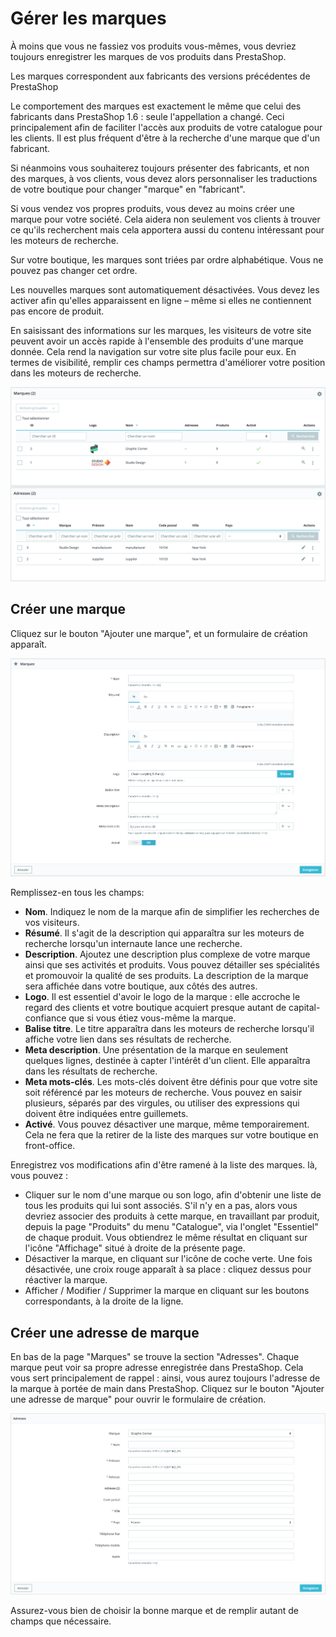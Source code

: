 # Gérer les marques

À moins que vous ne fassiez vos produits vous-mêmes, vous devriez toujours enregistrer les marques de vos produits dans PrestaShop.

Les marques correspondent aux fabricants des versions précédentes de PrestaShop

Le comportement des marques est exactement le même que celui des fabricants dans PrestaShop 1.6 : seule l'appellation a changé. Ceci principalement afin de faciliter l'accès aux produits de votre catalogue pour les clients. Il est plus fréquent d'être à la recherche d'une marque que d'un fabricant.

Si néanmoins vous souhaiterez toujours présenter des fabricants, et non des marques, à vos clients, vous devez alors personnaliser les traductions de votre boutique pour changer "marque" en "fabricant".

Si vous vendez vos propres produits, vous devez au moins créer une marque pour votre société. Cela aidera non seulement vos clients à trouver ce qu'ils recherchent mais cela apportera aussi du contenu intéressant pour les moteurs de recherche.

Sur votre boutique, les marques sont triées par ordre alphabétique. Vous ne pouvez pas changer cet ordre.

Les nouvelles marques sont automatiquement désactivées. Vous devez les activer afin qu'elles apparaissent en ligne – même si elles ne contiennent pas encore de produit.

En saisissant des informations sur les marques, les visiteurs de votre site peuvent avoir un accès rapide à l'ensemble des produits d'une marque donnée. Cela rend la navigation sur votre site plus facile pour eux. En termes de visibilité, remplir ces champs permettra d'améliorer votre position dans les moteurs de recherche.

![](../../../.gitbook/assets/64225393.png)

## Créer une marque <a href="#gererlesmarques-creerunemarque" id="gererlesmarques-creerunemarque"></a>

Cliquez sur le bouton "Ajouter une marque", et un formulaire de création apparaît.

![](../../../.gitbook/assets/64225394.png)

Remplissez-en tous les champs:

* **Nom**. Indiquez le nom de la marque afin de simplifier les recherches de vos visiteurs.
* **Résumé**. Il s'agit de la description qui apparaîtra sur les moteurs de recherche lorsqu'un internaute lance une recherche.
* **Description**. Ajoutez une description plus complexe de votre marque ainsi que ses activités et produits. Vous pouvez détailler ses spécialités et promouvoir la qualité de ses produits. La description de la marque sera affichée dans votre boutique, aux côtés des autres.
* **Logo**. Il est essentiel d'avoir le logo de la marque : elle accroche le regard des clients et votre boutique acquiert presque autant de capital-confiance que si vous étiez vous-même la marque.
* **Balise titre**. Le titre apparaîtra dans les moteurs de recherche lorsqu'il affiche votre lien dans ses résultats de recherche.
* **Meta description**. Une présentation de la marque en seulement quelques lignes, destinée à capter l'intérêt d'un client. Elle apparaîtra dans les résultats de recherche.
* **Meta mots-clés**. Les mots-clés doivent être définis pour que votre site soit référencé par les moteurs de recherche. Vous pouvez en saisir plusieurs, séparés par des virgules, ou utiliser des expressions qui doivent être indiquées entre guillemets.
* **Activé**. Vous pouvez désactiver une marque, même temporairement. Cela ne fera que la retirer de la liste des marques sur votre boutique en front-office.

Enregistrez vos modifications afin d'être ramené à la liste des marques. là, vous pouvez :

* Cliquer sur le nom d'une marque ou son logo, afin d'obtenir une liste de tous les produits qui lui sont associés. S'il n'y en a pas, alors vous devriez associer des produits à cette marque, en travaillant par produit, depuis la page "Produits" du menu "Catalogue", via l'onglet "Essentiel" de chaque produit. Vous obtiendrez le même résultat en cliquant sur l'icône "Affichage" situé à droite de la présente page.
* Désactiver la marque, en cliquant sur l'icône de coche verte. Une fois désactivée, une croix rouge apparaît à sa place : cliquez dessus pour réactiver la marque.
* Afficher / Modifier / Supprimer la marque en cliquant sur les boutons correspondants, à la droite de la ligne.

## Créer une adresse de marque <a href="#gererlesmarques-creeruneadressedemarque" id="gererlesmarques-creeruneadressedemarque"></a>

En bas de la page "Marques" se trouve la section "Adresses". Chaque marque peut voir sa propre adresse enregistrée dans PrestaShop. Cela vous sert principalement de rappel : ainsi, vous aurez toujours l'adresse de la marque à portée de main dans PrestaShop. Cliquez sur le bouton "Ajouter une adresse de marque" pour ouvrir le formulaire de création.

![](../../../.gitbook/assets/64225395.png)

Assurez-vous bien de choisir la bonne marque et de remplir autant de champs que nécessaire.
